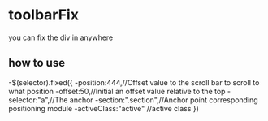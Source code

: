 toolbarFix
==========

you can fix the div in anywhere


## how to use
-$(selector).fixed({
    -position:444,//Offset value to the scroll bar to scroll to what position
    -offset:50,//Initial an offset value relative to the top
    -selector:"a",//The anchor
    -section:".section",//Anchor point corresponding positioning module
    -activeClass:"active" //active class
})